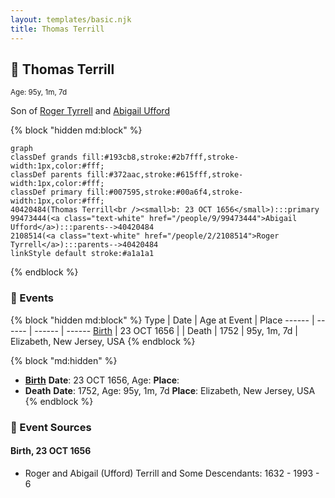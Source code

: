 ```yaml
---
layout: templates/basic.njk
title: Thomas Terrill
---
```

## 🔵 Thomas Terrill
<small>Age: 95y, 1m, 7d</small>

Son of [Roger Tyrrell](/people/2/2108514) and [Abigail Ufford](/people/9/99473444)

{% block "hidden md:block" %}
```mermaid
graph
classDef grands fill:#193cb8,stroke:#2b7fff,stroke-width:1px,color:#fff;
classDef parents fill:#372aac,stroke:#615fff,stroke-width:1px,color:#fff;
classDef primary fill:#007595,stroke:#00a6f4,stroke-width:1px,color:#fff;
40420484(Thomas Terrill<br /><small>b: 23 OCT 1656</small>):::primary
99473444(<a class="text-white" href="/people/9/99473444">Abigail Ufford</a>):::parents-->40420484
2108514(<a class="text-white" href="/people/2/2108514">Roger Tyrrell</a>):::parents-->40420484
linkStyle default stroke:#a1a1a1
```
{% endblock %}

### 📆 Events

{% block "hidden md:block" %}
Type | Date | Age at Event | Place
------ | ------ | ------ | ------
[Birth](#event-event-2) | 23 OCT 1656 |  |
Death | 1752 | 95y, 1m, 7d | Elizabeth, New Jersey, USA
{% endblock %}

{% block "md:hidden" %}
- **[Birth](#event-event-2)**
**Date**: 23 OCT 1656, Age:
**Place**:
- **Death**
**Date**: 1752, Age: 95y, 1m, 7d
**Place**: Elizabeth, New Jersey, USA
{% endblock %}

### 📰 Event Sources

#### <a id="event-event-2"></a> Birth, 23 OCT 1656
* Roger and Abigail (Ufford) Terrill and Some Descendants: 1632 - 1993  - 6
